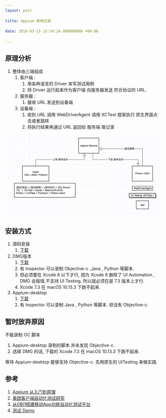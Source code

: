 ```yaml
---
layout: post

title: Appium 使用记录

date: 2018-03-15 15:34:24.000000000 +09:00

---
```




## 原理分析
1. 整体由三端组成 
	1. 客户端 : 
		1. 用各种语言的 Driver 来写测试用例
		2. 将 Driver 运行起来作为客户端 向服务器发送 符合<WebDriver>协议的 URL.
	2. 服务器 :
		1. 接收 URL 发送到设备端 	
	3. 设备端 :
		1. 收到 URL 调用 WebDriverAgent 调用 XCTest 框架执行 原生界面点击或者跳转
		2. 将执行结果再通过 URL 返回给 服务端 做记录

![1](/assets/images/WX20180315-171219@2x.png)


## 安装方式

1. 源码安装
	1. [下载](https://github.com/appium/appium)
2. DMG版本
	1. [下载](https://github.com/appium/appium/releases/tag/v1.4.13)
	2. 有 Inspector 可以录制 Objective-c ,Java , Python 等脚本.
	3. 但必须要在 Xcode 8 以下才行, 因为 Xcode 8 删除了 UI Automation , DMG 会报错,不支持 UI Testing, 所以就必须在是 7.3 版本上才行. 
	4. Xcode 7.3 在 macOS 10.13.3 下跑不起来.
3. Appium-desktop 
	1. [下载](https://github.com/appium/appium-desktop)
	2. 有 Inspector 可以录制 Java , Python 等脚本. 但没有 Objective-c.


## 暂时放弃原因 

不能录制 OC 脚本

1. Appium-desktop 录制的脚本 并未发现 Objective-c. 
2. 选择 DMG 的话, 下载的  Xcode 7.3 在 macOS 10.13.3 下跑不起来.

等待 Appium-desktop 能够支持 Objective-c. 先用原生的 UITesting 来做实践.


## 参考

1. [Appium 从入门到原理](https://bestswifter.com/appium/#appium)
2. [美团客户端自动化测试研究](https://tech.meituan.com/mobile_app_automation.html)
3. [从0到1搭建移动App功能自动化测试平台](http://debugtalk.com/post/build-app-automated-test-platform-from-0-to-1-backgroud-introduction/)
4. [测试 Demo](https://github.com/huangzhigangxg/Appium-Demo)


